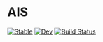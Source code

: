 # AIS

[![Stable](https://img.shields.io/badge/docs-stable-blue.svg)](https://aconitum3.github.io/AIS.jl/stable/)
[![Dev](https://img.shields.io/badge/docs-dev-blue.svg)](https://aconitum3.github.io/AIS.jl/dev/)
[![Build Status](https://github.com/aconitum3/AIS.jl/actions/workflows/CI.yml/badge.svg?branch=main)](https://github.com/aconitum3/AIS.jl/actions/workflows/CI.yml?query=branch%3Amain)
